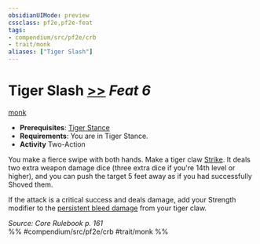 ```yaml
---
obsidianUIMode: preview
cssclass: pf2e,pf2e-feat
tags:
- compendium/src/pf2e/crb
- trait/monk
aliases: ["Tiger Slash"]
---
```

# Tiger Slash  [>>](/rules/core-rulebook/chapter-9-playing-the-game.md#Actions "Two-Action") *Feat 6*  
[monk](/rules/traits/monk.md)  

- **Prerequisites**: [Tiger Stance](/compendium/feats/tiger-stance.md)
- **Requirements**: You are in Tiger Stance.
- **Activity** Two-Action

You make a fierce swipe with both hands. Make a tiger claw [Strike](/rules/actions/strike.md). It deals two extra weapon damage dice (three extra dice if you're 14th level or higher), and you can push the target 5 feet away as if you had successfully Shoved them.

If the attack is a critical success and deals damage, add your Strength modifier to the [persistent bleed damage](/rules/conditions.md#Persistent%20Damage) from your tiger claw.

*Source: Core Rulebook p. 161*  
%% #compendium/src/pf2e/crb #trait/monk %%